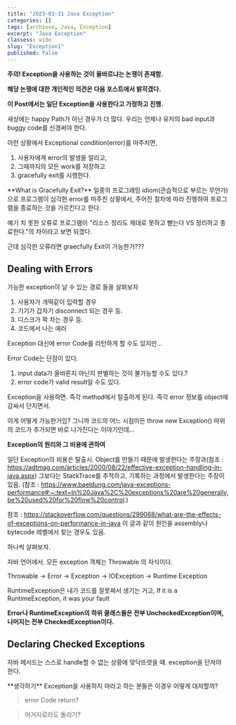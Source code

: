 ```yaml
---
title: "2023-03-31 Java Exception"
categories: []
tags: [archieve, Java, Exception]
excerpt: "Java Exception"
classess: wide
slug: "Exception1"
published: false
---
```


**주의! Exception을 사용하는 것이 올바르냐는 논쟁이 존재함.**

**해당 논쟁에 대한 개인적인 의견은 다음 포스트에서 밝히겠다.**

**이 Post에서는 일단 Exception을 사용한다고 가정하고 진행.**

새상에는 happy Path가 아닌 경우가 더 많다.
우리는 언제나 유저의 bad input과 buggy code를 신경써야 한다.

이런 상황에서 Exceptional condition(error)를 마주치면, 
1. 사용자에게 error의 발생을 알리고,
2. 그때까지의 모든 work를 저장하고
3. gracefully exit를 시행한다.
<div class="notice" markdown="1">
**What is Gracefully Exit?**
일종의 프로그래밍 idiom(관습적으로 부르는 무언가)으로 프로그램이 심각한 error를 마주친 상황에서, 주어진 절차에 따라 진행하여 프로그램을 종료하는 것을 가르킨다고 한다.


예기 치 못한 오류로 프로그램이 "리소스 정리도 제대로 못하고 뻗는다 VS 정리하고 종료한다."의 차이라고 보면 되겠다.


근데 심각한 오류라면 graecfully Exit이 가능한가???
</div>

## Dealing with Errors

가능한 exception이 날 수 있는 경로 들을 살펴보자
1. 사용자가 개떡같이 입력할 경우
2. 기기가 갑자기 disconnect 되는 경우 등.
3. 디스크가 꽉 차는 경우 등.
4. 코드에서 나는 에러

Exception 대신에 error Code를 리턴하게 할 수도 있지만...

Error Code는 단점이 있다. 
1. input data가 올바른지 아닌지 판별하는 것이 불가능할 수도 있다.?
2. error code가 valid result일 수도 있다.

 
Exception을 사용하면. 즉각 method에서 탈출하게 된다. 즉각 error 정보를 object에 감싸서 던지면서.

<div class="notice" markdown="1">
이게 어떻게 가능한거임? 그니까 코드의 어느 시점이든 throw new Exception() 따위의 코드가 추가되면 바로 나가진다는 이야기인데...


**Exception의 원리와 그 비용에 관하여**

일단 Exception의 비용은 탈출시. Object를 만들기 때문에 발생한다는 주장과(참조 : https://adtmag.com/articles/2000/08/22/effective-exception-handling-in-java.aspx)
그보다는 StackTrace를 추적하고, 기록하는 과정에서 발생한다는 주장이 있음. (참조 : https://www.baeldung.com/java-exceptions-performance#:~:text=In%20Java%2C%20exceptions%20are%20generally,be%20used%20for%20flow%20control.)


참조 : https://stackoverflow.com/questions/299068/what-are-the-effects-of-exceptions-on-performance-in-java 이 글과 같이 원인을 assembly나 bytecode 레벨에서 찾는 경우도 있음.

하나씩 살펴보자.
 </div>

자바 언어에서. 모든 exception 객체는 Throwable 의 자식이다.

Throwable  ->  Error
           ->  Exception  ->  IOException
                          ->  Runtime Exception

RuntimeException은 내가 코드를 잘못짜서 생기는 거고,
If it is a RuntimeException, it was your fault


**Error나 RuntimeException의 하위 클래스들은 전부 UncheckedException이며, 나머지는 전부 CheckedException이다.**

## Declaring Checked Exceptions



자바 메서드는 스스로 handle할 수 없는 상황에 맞닥뜨렷을 때. exception을 던져야 한다.

<div class="notice" markdown="1">
**생각하기**
Exception을 사용하지 마라고 하는 분들은 이경우 어떻게 대처할까?


> error Code return?


> 어거지로라도 돌리기?
</div>

